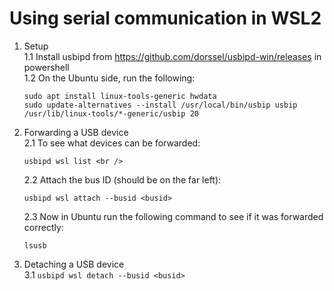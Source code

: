 # Using serial communication in WSL2

1. Setup <br />
    1.1 Install usbipd from https://github.com/dorssel/usbipd-win/releases in powershell <br />
    1.2 On the Ubuntu side, run the following: <br />
    ```
    sudo apt install linux-tools-generic hwdata
    sudo update-alternatives --install /usr/local/bin/usbip usbip /usr/lib/linux-tools/*-generic/usbip 20
    ```
3. Forwarding a USB device <br />
    2.1 To see what devices can be forwarded: <br />
   ```
   usbipd wsl list <br />
   ```
    2.2 Attach the bus ID (should be on the far left): <br />
   ```
   usbipd wsl attach --busid <busid>
   ```
    2.3 Now in Ubuntu run the following command to see if it was forwarded correctly: <br />
   ```
   lsusb
   ```
5. Detaching a USB device <br />
    3.1 ```usbipd wsl detach --busid <busid>```
